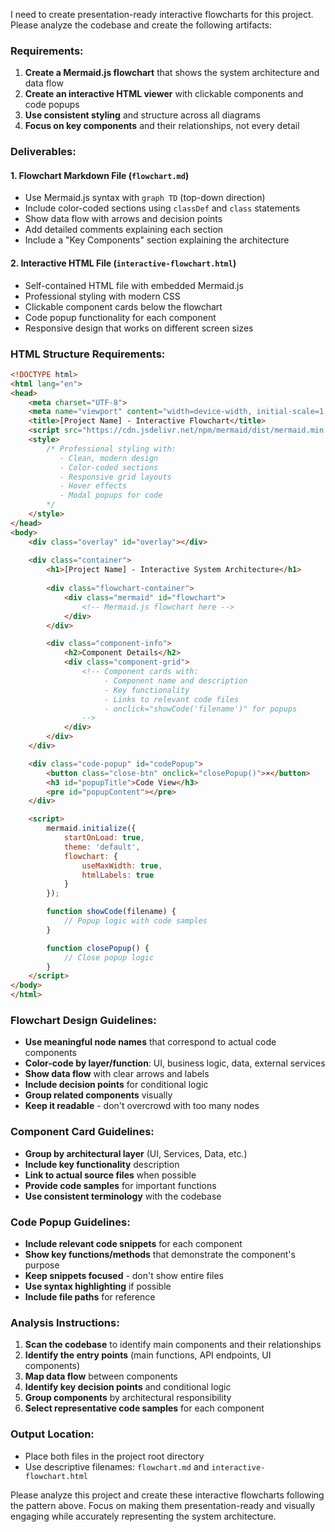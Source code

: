 I need to create presentation-ready interactive flowcharts for this project. Please analyze the codebase and create the following artifacts:

### **Requirements:**
1. **Create a Mermaid.js flowchart** that shows the system architecture and data flow
2. **Create an interactive HTML viewer** with clickable components and code popups
3. **Use consistent styling** and structure across all diagrams
4. **Focus on key components** and their relationships, not every detail

### **Deliverables:**

#### **1. Flowchart Markdown File** (`flowchart.md`)
- Use Mermaid.js syntax with `graph TD` (top-down direction)
- Include color-coded sections using `classDef` and `class` statements
- Show data flow with arrows and decision points
- Add detailed comments explaining each section
- Include a "Key Components" section explaining the architecture

#### **2. Interactive HTML File** (`interactive-flowchart.html`)
- Self-contained HTML file with embedded Mermaid.js
- Professional styling with modern CSS
- Clickable component cards below the flowchart
- Code popup functionality for each component
- Responsive design that works on different screen sizes

### **HTML Structure Requirements:**
```html
<!DOCTYPE html>
<html lang="en">
<head>
    <meta charset="UTF-8">
    <meta name="viewport" content="width=device-width, initial-scale=1.0">
    <title>[Project Name] - Interactive Flowchart</title>
    <script src="https://cdn.jsdelivr.net/npm/mermaid/dist/mermaid.min.js"></script>
    <style>
        /* Professional styling with:
           - Clean, modern design
           - Color-coded sections
           - Responsive grid layouts
           - Hover effects
           - Modal popups for code
        */
    </style>
</head>
<body>
    <div class="overlay" id="overlay"></div>
    
    <div class="container">
        <h1>[Project Name] - Interactive System Architecture</h1>
        
        <div class="flowchart-container">
            <div class="mermaid" id="flowchart">
                <!-- Mermaid.js flowchart here -->
            </div>
        </div>

        <div class="component-info">
            <h2>Component Details</h2>
            <div class="component-grid">
                <!-- Component cards with:
                     - Component name and description
                     - Key functionality
                     - Links to relevant code files
                     - onclick="showCode('filename')" for popups
                -->
            </div>
        </div>
    </div>

    <div class="code-popup" id="codePopup">
        <button class="close-btn" onclick="closePopup()">×</button>
        <h3 id="popupTitle">Code View</h3>
        <pre id="popupContent"></pre>
    </div>

    <script>
        mermaid.initialize({ 
            startOnLoad: true,
            theme: 'default',
            flowchart: {
                useMaxWidth: true,
                htmlLabels: true
            }
        });

        function showCode(filename) {
            // Popup logic with code samples
        }

        function closePopup() {
            // Close popup logic
        }
    </script>
</body>
</html>
```

### **Flowchart Design Guidelines:**
- **Use meaningful node names** that correspond to actual code components
- **Color-code by layer/function**: UI, business logic, data, external services
- **Show data flow** with clear arrows and labels
- **Include decision points** for conditional logic
- **Group related components** visually
- **Keep it readable** - don't overcrowd with too many nodes

### **Component Card Guidelines:**
- **Group by architectural layer** (UI, Services, Data, etc.)
- **Include key functionality** description
- **Link to actual source files** when possible
- **Provide code samples** for important functions
- **Use consistent terminology** with the codebase

### **Code Popup Guidelines:**
- **Include relevant code snippets** for each component
- **Show key functions/methods** that demonstrate the component's purpose
- **Keep snippets focused** - don't show entire files
- **Use syntax highlighting** if possible
- **Include file paths** for reference

### **Analysis Instructions:**
1. **Scan the codebase** to identify main components and their relationships
2. **Identify the entry points** (main functions, API endpoints, UI components)
3. **Map data flow** between components
4. **Identify key decision points** and conditional logic
5. **Group components** by architectural responsibility
6. **Select representative code samples** for each component

### **Output Location:**
- Place both files in the project root directory
- Use descriptive filenames: `flowchart.md` and `interactive-flowchart.html`

Please analyze this project and create these interactive flowcharts following the pattern above. Focus on making them presentation-ready and visually engaging while accurately representing the system architecture.